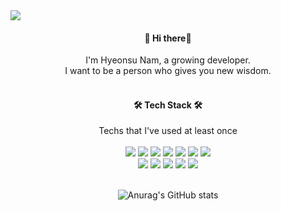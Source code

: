 <img src="https://capsule-render.vercel.app/api?type=slice&color=auto&height=300&section=header&text=HyeonsuNam&fontSize=90" />

<div align="center">
    
#### 👋 Hi there👋

</div>

<div align="center">
I'm Hyeonsu Nam, a growing developer.<br/>
I want to be a person who gives you new wisdom.
</div> 
<br/>
<div align="center">
    
#### 🛠️ Tech Stack 🛠️
    
</div> 

<div align="center">
  Techs that I've used at least once
</div> 
<br/>
<div align="center">
    <img src="https://img.shields.io/badge/Python-3766AB?style=flat-square&logo=Python&logoColor=white"/> 
    <img src="https://img.shields.io/badge/django-092E20?style=flat-square&logo=django&logoColor=white"/>
    <img src="https://img.shields.io/badge/mariadb-003545?style=flat-square&logo=mariadb&logoColor=white"/>
    <img src="https://img.shields.io/badge/mysql-4479A1?style=flat-square&logo=mysql&logoColor=white"/>
    <img src="https://img.shields.io/badge/tensorflow-FF6F00?style=flat-square&logo=tensorflow&logoColor=white"/>
    <img src="https://img.shields.io/badge/keras-00000?style=flat-square&logo=keras&logoColor=white"/>
    <img src="https://img.shields.io/badge/javascript-F7DF1E?style=flat-square&logo=javascript&logoColor=white"/> <br/>
    <img src="https://img.shields.io/badge/react-61DAFB?style=flat-square&logo=react&logoColor=white"/>
    <img src="https://img.shields.io/badge/pandas-150458?style=flat-square&logo=pandas&logoColor=white"/>
    <img src="https://img.shields.io/badge/selenium-43B02A?style=flat-square&logo=selenium&logoColor=white"/>
    <img src="https://img.shields.io/badge/numpy-013243?style=flat-square&logo=numpy&logoColor=white"/>
    <img src="https://img.shields.io/badge/scikitlearn-F7931E?style=flat-square&logo=scikitlearn&logoColor=white"/>
</div>
<br/>
<div align="center">
    
![Anurag's GitHub stats](https://github-readme-stats.vercel.app/api?username=RedRabbit0314&theme=gruvbox_light&show_icons=true)
    
</div> 
<!---
RedRabbit0314/RedRabbit0314 is a ✨ special ✨ repository because its `README.md` (this file) appears on your GitHub profile.
You can click the Preview link to take a look at your changes.

--->
